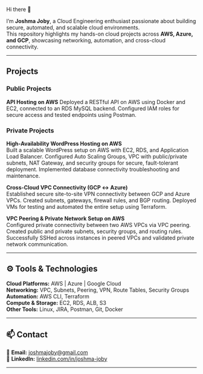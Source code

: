 Hi there 👋  

I’m **Joshma Joby**, a Cloud Engineering enthusiast passionate about building secure, automated, and scalable cloud environments.  
This repository highlights my hands-on cloud projects across **AWS, Azure, and GCP**, showcasing networking, automation, and cross-cloud connectivity.

---

## Projects

### Public Projects

**API Hosting on AWS** 
Deployed a RESTful API on AWS using Docker and EC2, connected to an RDS MySQL backend. Configured IAM roles for secure access and tested endpoints using Postman.

### Private Projects

**High-Availability WordPress Hosting on AWS**  
Built a scalable WordPress setup on AWS with EC2, RDS, and Application Load Balancer. Configured Auto Scaling Groups, VPC with public/private subnets, NAT Gateway, and security groups for secure, fault-tolerant deployment. Implemented database connectivity troubleshooting and maintenance.

**Cross-Cloud VPC Connectivity (GCP ↔ Azure)**  
Established secure site-to-site VPN connectivity between GCP and Azure VPCs. Created subnets, gateways, firewall rules, and BGP routing. Deployed VMs for testing and automated the entire setup using Terraform.

**VPC Peering & Private Network Setup on AWS**  
Configured private connectivity between two AWS VPCs via VPC peering. Created public and private subnets, security groups, and routing rules. Successfully SSHed across instances in peered VPCs and validated private network communication.

---

## ⚙️ **Tools & Technologies**

**Cloud Platforms:** AWS | Azure | Google Cloud  
**Networking:** VPC, Subnets, Peering, VPN, Route Tables, Security Groups  
**Automation:** AWS CLI, Terraform  
**Compute & Storage:** EC2, RDS, ALB, S3  
**Other Tools:** Linux, JIRA, Postman, Git, Docker  

---

## 📫 **Contact**
📧 **Email:** joshmajoby@gmail.com  
🔗 **LinkedIn:** [linkedin.com/in/joshma-joby](https://www.linkedin.com/in/joshma-joby) 

---
